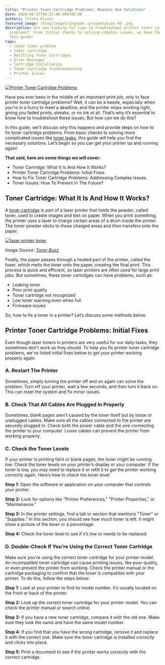 ```yaml
---
title: "Printer Toner Cartridge Problems: Reasons And Solutions"
date: 2024-09-27T06:27:00.000+08:00
authors: Trisha Olivar
featured_image: /blog/images/ingoude.-presentation-40-.png
description: Are you looking for tips to troubleshoot printer toner cartridge
  problems?  From initial checks to solving complex issues, we have the steps in
  this guide!
tags:
  - laser toner problem
  - toner cartridge
  - Refilling Toner Cartridges
  - Error Messages
  - Cartridge Installation
  - Toner Cartridge Troubleshooting
  - Printer Issues
---
```

[![Printer Toner Cartridge Problems](/blog/images/ingoude.-presentation-40-.png "Printer Toner Cartridge Problems: Reasons And Solutions")](/blog/images/ingoude.-presentation-40-.png)

[](https://www.compandsave.com/how-to-replace-the-drum-on-brother-printer-guide)[](https://www.compandsave.com/how-to-replace-the-drum-on-brother-printer-guide)Have you ever been in the middle of an important print job, only to face printer toner cartridge problems? Well, it can be a hassle, especially when you're in a hurry to meet a deadline, and the printer stops working right, giving you faded prints, streaks, or no ink at all. That’s why it’s essential to know how to troubleshoot these issues. But how can we do this?

In this guide, we'll discuss why this happens and provide steps on how to fix toner cartridge problems. From basic checks to solving more complicated issues like [toner leaks](https://www.compandsave.com/blog/posts/toner-leaks-how-to-handle-a-leaking-toner-cartridge.html), this guide will help you find the necessary solutions. Let’s begin so you can get your printer up and running again!

**That said, here are some things we will cover:**

* Toner Cartridge: What It Is And How It Works?
* Printer Toner Cartridge Problems: Initial Fixes
* How to Fix Toner Cartridge Problems: Addressing Complex Issues
* Toner Issues: How To Prevent In The Future?

## Toner Cartridge: What It Is And How It Works?

A [toner cartridge](https://www.compandsave.com/blog/posts/what-is-a-printer-toner-cartridge-all-that-you-need-to-know.html) is part of a laser printer that holds the powder, called toner, used to create images and text on paper. When you print something, the printer uses a laser to charge certain areas of a drum inside the printer. The toner powder sticks to these charged areas and then transfers onto the paper. 

[![laser printer toner](/blog/images/screenshot-2024-09-27-at-6.31.41 pm.png "laser printer")](/blog/images/screenshot-2024-09-27-at-6.31.41 pm.png)

*Image Source: [Toner Buzz](https://www.tonerbuzz.com/blog/the-laser-printing-process/)*

Finally, the paper passes through a heated part of the printer, called the fuser, which melts the toner onto the paper, creating the final print. This process is quick and efficient, so laser printers are often used for large print jobs. But sometimes, these toner cartridges can have problems, such as:

* Leaking toner
* Poor print quality
* Toner cartridge not recognized
* Low toner warning even when full
* Firmware issues

So, how to fix a toner in a printer? Let’s discuss some methods below.

## Printer Toner Cartridge Problems: Initial Fixes

Even though laser toners in printers are very useful for our daily tasks, they sometimes don't work as they should. To help you fix printer toner cartridge problems, we've listed initial fixes below to get your printer working properly again.

### A. Restart The Printer

Sometimes, simply turning the printer off and on again can solve the problem. Turn off your printer, wait a few seconds, and then turn it back on. This can reset the system and fix minor issues.

### B. Check That All Cables Are Plugged In Properly

Sometimes, blank pages aren’t caused by the toner itself but by loose or unplugged cables. Make sure all the cables connected to the printer are securely plugged in. Check both the power cable and the one connecting the printer to your computer. Loose cables can prevent the printer from working properly.

### C. Check the Toner Levels

If your printer is printing faint or blank pages, the toner might be running low. Check the toner levels on your printer’s display or your computer. If the toner is low, you may need to replace it or refill it to get the printer working correctly again. Here’s how to check the toner level:

**Step 1:** Open the software or application on your computer that controls your printer.

**Step 2:** Look for options like "Printer Preferences," "Printer Properties," or "Maintenance."

**Step 3:** In the printer settings, find a tab or section that mentions "Toner" or "Supplies." In this section, you should see how much toner is left. It might show a picture of the toner or a percentage.

**Step 4:** Check the toner level to see if it’s low or needs to be replaced.

### D. Double-Check If You’re Using the Correct Toner Cartridge

Make sure you're using the correct toner cartridge for your printer model. An incompatible toner cartridge can cause printing issues, like poor quality, or even prevent the printer from working. Check the printer manual or the cartridge packaging to confirm that the toner is compatible with your printer. To do this, follow the steps below:

**Step 1:** Look at your printer to find its model number. It’s usually located on the front or back of the printer.

**Step 2:** Look up the correct toner cartridge for your printer model. You can check the printer manual or search online.

**Step 3:** If you have a new toner cartridge, compare it with the old one. Make sure they look the same and have the same model number.

**Step 4:** If you find that you have the wrong cartridge, remove it and replace it with the correct one. Make sure the toner cartridge is installed correctly and clicks into place.

**Step 5:** Print a document to see if the printer works correctly with the correct cartridge.
